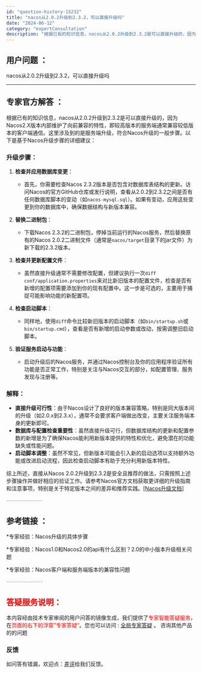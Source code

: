 ```yaml
---
id: "question-history-15232"
title: "nacos从2.0.2升级到2.3.2，可以直接升级吗"
date: "2024-06-12"
category: "expertConsultation"
description: "根据已有的知识信息，nacos从2.0.2升级到2.3.2是可以直接升级的，因为Nacos2.X版本内部维护了向前兼容的特性，即较高版本的服务端通常兼容较低版本的客户端通信。这里涉及到的是服务端升级，符合Nacos升级的一般步骤。以下是基于Nacos升级步骤的详细建议：### 升级步骤：1. **检"
---
```


## 用户问题 ： 
 nacos从2.0.2升级到2.3.2，可以直接升级吗  

---------------
## 专家官方解答 ：

根据已有的知识信息，nacos从2.0.2升级到2.3.2是可以直接升级的，因为Nacos2.X版本内部维护了向前兼容的特性，即较高版本的服务端通常兼容较低版本的客户端通信。这里涉及到的是服务端升级，符合Nacos升级的一般步骤。以下是基于Nacos升级步骤的详细建议：

### 升级步骤：

1. **检查并应用数据库变更**：
   - 首先，你需要检查Nacos 2.3.2版本是否包含对数据库表结构的更新。访问Nacos的官方GitHub仓库或发行说明，查看从2.0.2到2.3.2之间是否有任何数据库脚本的变动（如`nacos-mysql.sql`）。如果有变动，应用这些变更到你的数据库中，确保数据结构与新版本兼容。

2. **替换二进制包**：
   - 下载Nacos 2.3.2的二进制包，停掉当前运行的Nacos服务，然后替换原有的Nacos 2.0.2二进制文件（通常是`nacos/target`目录下的jar文件）为新下载的2.3.2版本。

3. **检查并更新配置文件**：
   - 虽然直接升级通常不需要修改配置，但建议执行一次`diff conf/application.properties`来对比新旧版本的配置文件，检查是否有新增的配置项需要添加到你的现有配置中。这一步是可选的，主要用于捕捉可能影响功能的新配置项。

4. **检查启动脚本**：
   - 同样地，使用`diff`命令比较新旧版本的启动脚本（如`bin/startup.sh`或`bin/startup.cmd`），查看是否有新增的启动参数或改动，按需调整旧启动脚本。

5. **验证服务启动与功能**：
   - 启动升级后的Nacos服务，并通过Nacos控制台及你的应用程序验证所有功能是否正常工作，特别是关注与Nacos交互的部分，如配置管理、服务发现与注册等。

### 解释：

- **直接升级可行性**：由于Nacos设计了良好的版本兼容策略，特别是同大版本间的升级（如2.0.x到2.3.x），通常不会要求客户端做出改变，主要关注服务端本身的更新即可。
- **数据库与配置检查重要性**：虽然直接升级可行，但数据库结构的更新和配置参数的新增是为了确保Nacos能利用新版本提供的特性和优化，避免潜在的功能缺失或性能问题。
- **启动脚本调整**：虽然不常见，但新版本可能会引入新的启动选项以支持额外功能或改进启动流程，因此检查启动脚本有助于充分利用新版本特性。

综上所述，直接从Nacos 2.0.2升级到2.3.2是安全且推荐的做法，只需按照上述步骤操作并做好相应的验证工作。请参考Nacos官方文档获取更详细的升级指南和注意事项，特别是关于特定版本之间的差异和推荐实践。[[Nacos升级文档]](https://nacos.io/docs/latest/upgrading/200-upgrading/)


<font color="#949494">---------------</font> 


## 参考链接 ：

*专家经验：Nacos升级的具体步骤 
 
 *专家经验：Nacos1.0和Nacos2.0的api有什么区别？2.0的中小版本升级相关问题 
 
 *专家经验：Nacos客户端和服务端版本的兼容性问题 


 <font color="#949494">---------------</font> 
 


## <font color="#FF0000">答疑服务说明：</font> 

本内容经由技术专家审阅的用户问答的镜像生成，我们提供了<font color="#FF0000">专家智能答疑服务</font>，在<font color="#FF0000">页面的右下的浮窗”专家答疑“</font>。您也可以访问 : [全局专家答疑](https://answer.opensource.alibaba.com/docs/intro) 。 咨询其他产品的的问题

### 反馈
如问答有错漏，欢迎点：[差评](https://ai.nacos.io/user/feedbackByEnhancerGradePOJOID?enhancerGradePOJOId=15255)给我们反馈。
